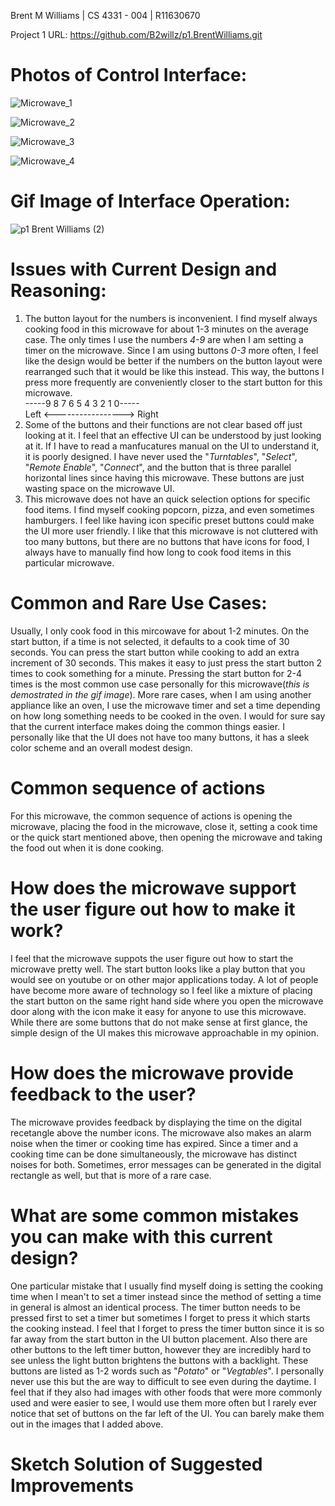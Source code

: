 Brent M Williams | CS 4331 - 004 | R11630670

Project 1 URL: https://github.com/B2willz/p1.BrentWilliams.git

# Photos of Control Interface:

![Microwave_1](https://user-images.githubusercontent.com/55467685/108459988-47e9ac80-723d-11eb-956e-46e6f172bce0.jpg)

![Microwave_2](https://user-images.githubusercontent.com/55467685/108460046-6d76b600-723d-11eb-9e44-67ed240a8fbd.jpg)

![Microwave_3](https://user-images.githubusercontent.com/55467685/108460050-6fd91000-723d-11eb-935f-049ca8fbdbb6.jpg)

![Microwave_4](https://user-images.githubusercontent.com/55467685/108460057-723b6a00-723d-11eb-9eea-1941caccd66e.jpg)


# Gif Image of Interface Operation:

![p1 Brent Williams (2)](https://user-images.githubusercontent.com/55467685/108638984-a68a7280-7457-11eb-83db-db82eb548b78.gif)



# Issues with Current Design and Reasoning:
   1. The button layout for the numbers is inconvenient. I find myself always cooking food in this microwave for about 1-3 minutes on the average case. The only times I use the         numbers *4-9* are when I am setting a timer on the microwave. Since I am using buttons *0-3* more often, I feel like the design would be better if the numbers on the button           layout were rearranged such that it would be like this instead. This way, the buttons I press more frequently are conveniently closer to the start button for this                 microwave.\
                              -----9 8 7 6 5 4 3 2 1 0----- \
                         Left <-----------------> Right
   2. Some of the buttons and their functions are not clear based off just looking at it. I feel that an effective UI can be understood by just looking at it. If I have to read a manfucatures manual on the UI to understand it, it is poorly designed. I have never used the "*Turntables*", "*Select*", "*Remote Enable*", "*Connect*", and the button that is three parallel horizontal lines since having this microwave. These buttons are just wasting space on the microwave UI.
   3. This microwave does not have an quick selection options for specific food items. I find myself cooking popcorn, pizza, and even sometimes hamburgers. I feel like having icon specific preset buttons could make the UI more user friendly. I like that this microwave is not cluttered with too many buttons, but there are no buttons that have icons for food, I always have to manually find how long to cook food items in this particular microwave.

# Common and Rare Use Cases:

Usually, I only cook food in this mircowave for about 1-2 minutes. On the start button, if a time is not selected, it defaults to a cook time of 30 seconds. You can press the start button while cooking to add an extra increment of 30 seconds. This makes it easy to just press the start button 2 times to cook something for a minute. Pressing the start button for 2-4 times is the most common use case personally for this microwave(*this is demostrated in the gif image*). More rare cases, when I am using another appliance like an oven, I use the microwave timer and set a time depending on how long something needs to be cooked in the oven. I would for sure say that the current interface makes doing the common things easier. I personally like that the UI does not have too many buttons, it has a sleek color scheme and an overall modest design.

# Common sequence of actions

For this microwave, the common sequence of actions is opening the microwave, placing the food in the microwave, close it, setting a cook time or the quick start mentioned above, then opening the microwave and taking the food out when it is done cooking.

# How does the microwave support the user figure out how to make it work?

I feel that the microwave suppots the user figure out how to start the microwave pretty well. The start button looks like a play button that you would see on youtube or on other major applications today. A lot of people have become more aware of technology so I feel like a mixture of placing the start button on the same right hand side where you open the microwave door along with the icon make it easy for anyone to use this microwave. While there are some buttons that do not make sense at first glance, the simple design of the UI makes this microwave approachable in my opinion.

# How does the microwave provide feedback to the user?

The microwave provides feedback by displaying the time on the digital recetangle above the number icons. The microwave also makes an alarm noise when the timer or cooking time has expired. Since a timer and a cooking time can be done simultaneously, the microwave has distinct noises for both. Sometimes, error messages can be generated in the digital rectangle as well, but that is more of a rare case.

# What are some common mistakes you can make with this current design?

One particular mistake that I usually find myself doing is setting the cooking time when I mean't to set a timer instead since the method of setting a time in general is almost an identical process. The timer button needs to be pressed first to set a timer but sometimes I forget to press it which starts the cooking instead. I feel that I forget to press the timer button since it is so far away from the start button in the UI button placement. Also there are other buttons to the left timer button, however they are incredibly hard to see unless the light button brightens the buttons with a backlight. These buttons are listed as 1-2 words such as "*Potato*" or "*Vegtables*". I personally never use this but the are way to difficult to see even during the daytime. I feel that if they also had images with other foods that were more commonly used and were easier to see, I would use them more often but I rarely ever notice that set of buttons on the far left of the UI. You can barely make them out in the images that I added above.

# Sketch Solution of Suggested Improvements




